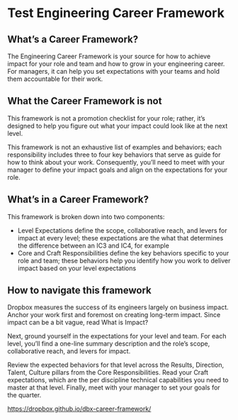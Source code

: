 # Test Engineering Career Framework

## What’s a Career Framework?

The Engineering Career Framework is your source for how to achieve impact for your role and team and how to grow in your engineering career. For managers, it can help you set expectations with your teams and hold them accountable for their work.

## What the Career Framework is not

This framework is not a promotion checklist for your role; rather, it’s designed to help you figure out what your impact could look like at the next level.

This framework is not an exhaustive list of examples and behaviors; each responsibility includes three to four key behaviors that serve as guide for how to think about your work. Consequently, you’ll need to meet with your manager to define your impact goals and align on the expectations for your role.

## What’s in a Career Framework?

This framework is broken down into two components:

- Level Expectations define the scope, collaborative reach, and levers for impact at every level; these expectations are the what that determines the difference between an IC3 and IC4, for example
- Core and Craft Responsibilities define the key behaviors specific to your role and team; these behaviors help you identify how you work to deliver impact based on your level expectations

## How to navigate this framework

Dropbox measures the success of its engineers largely on business impact. Anchor your work first and foremost on creating long-term impact. Since impact can be a bit vague, read What is Impact?

Next, ground yourself in the expectations for your level and team. For each level, you’ll find a one-line summary description and the role’s scope, collaborative reach, and levers for impact.

Review the expected behaviors for that level across the Results, Direction, Talent, Culture pillars from the Core Responsibilities. Read your Craft expectations, which are the per discipline technical capabilities you need to master at that level. Finally, meet with your manager to set your goals for the quarter.

https://dropbox.github.io/dbx-career-framework/
